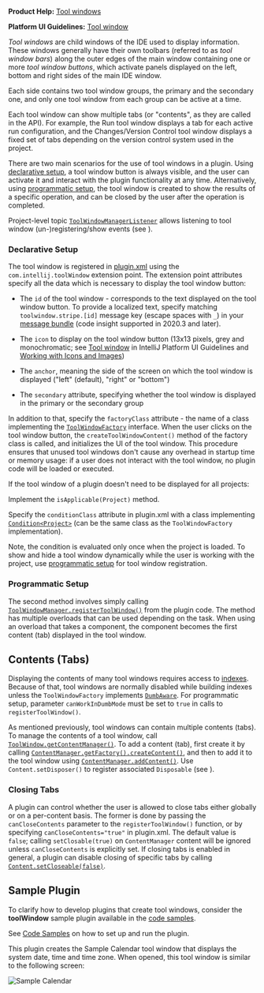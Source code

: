 [//]: # (title: Tool Windows)

<!-- Copyright 2000-2022 JetBrains s.r.o. and other contributors. Use of this source code is governed by the Apache 2.0 license that can be found in the LICENSE file. -->

<microformat>

**Product Help:** [Tool windows](https://www.jetbrains.com/help/idea/tool-windows.html)

**Platform UI Guidelines:** [Tool window](https://jetbrains.design/intellij/components/tool_window/)

</microformat>

_Tool windows_ are child windows of the IDE used to display information.
These windows generally have their own toolbars (referred to as _tool window bars_) along the outer edges of the main window containing one or more _tool window buttons_, which activate panels displayed on the left, bottom and right sides of the main IDE window.

Each side contains two tool window groups, the primary and the secondary one, and only one tool window from each group can be active at a time.

Each tool window can show multiple tabs (or "contents", as they are called in the API).
For example, the Run tool window displays a tab for each active run configuration, and the Changes/Version Control tool window displays a fixed set of tabs depending on the version control system used in the project.

There are two main scenarios for the use of tool windows in a plugin.
Using [declarative setup](#declarative-setup), a tool window button is always visible, and the user can activate it and interact with the plugin functionality at any time.
Alternatively, using [programmatic setup](#programmatic-setup), the tool window is created to show the results of a specific operation, and can be closed by the user after the operation is completed.

Project-level topic [`ToolWindowManagerListener`](%gh-ic%/platform/platform-impl/src/com/intellij/openapi/wm/ex/ToolWindowManagerListener.java) allows listening to tool window (un-)registering/show events (see [](plugin_listeners.md)).

### Declarative Setup

The tool window is registered in <path>[plugin.xml](plugin_configuration_file.md)</path> using the `com.intellij.toolWindow` extension point.
The extension point attributes specify all the data which is necessary to display the tool window button:

*  The `id` of the tool window - corresponds to the text displayed on the tool window button.
To provide a localized text, specify matching `toolwindow.stripe.[id]` message key (escape spaces with `_`) in your [message bundle](localization_guide.md) (code insight supported in 2020.3 and later).

*  The `icon` to display on the tool window button (13x13 pixels, grey and monochromatic; see [Tool window](https://jetbrains.design/intellij/components/tool_window/#07) in IntelliJ Platform UI Guidelines and [Working with Icons and Images](work_with_icons_and_images.md))

*  The `anchor`, meaning the side of the screen on which the tool window is displayed ("left" (default), "right" or "bottom")

*  The `secondary` attribute, specifying whether the tool window is displayed in the primary or the secondary group

In addition to that, specify the `factoryClass` attribute - the name of a class implementing the [`ToolWindowFactory`](%gh-ic%/platform/platform-api/src/com/intellij/openapi/wm/ToolWindowFactory.java) interface.
When the user clicks on the tool window button, the `createToolWindowContent()` method of the factory class is called, and initializes the UI of the tool window.
This procedure ensures that unused tool windows don't cause any overhead in startup time or memory usage: if a user does not interact with the tool window, no plugin code will be loaded or executed.

If the tool window of a plugin doesn't need to be displayed for all projects:

<tabs>

<tab title="2021.1 and later">

Implement the `isApplicable(Project)` method.

</tab>

<tab title="2019.3 and earlier">

Specify the `conditionClass` attribute in <path>plugin.xml</path> with a class implementing [`Condition<Project>`](%gh-ic%/platform/util-rt/src/com/intellij/openapi/util/Condition.java) (can be the same class as the `ToolWindowFactory` implementation).

</tab>

</tabs>

Note, the condition is evaluated only once when the project is loaded.
To show and hide a tool window dynamically while the user is working with the project, use [programmatic setup](#programmatic-setup) for tool window registration.

### Programmatic Setup

The second method involves simply calling [`ToolWindowManager.registerToolWindow()`](%gh-ic%/platform/platform-api/src/com/intellij/openapi/wm/ToolWindowManager.kt) from the plugin code.
The method has multiple overloads that can be used depending on the task.
When using an overload that takes a component, the component becomes the first content (tab) displayed in the tool window.

## Contents (Tabs)

Displaying the contents of many tool windows requires access to [indexes](indexing_and_psi_stubs.md).
Because of that, tool windows are normally disabled while building indexes unless the `ToolWindowFactory` implements [`DumbAware`](%gh-ic%/platform/core-api/src/com/intellij/openapi/project/DumbAware.java).
For programmatic setup, parameter `canWorkInDumbMode` must be set to `true` in calls to `registerToolWindow()`.

As mentioned previously, tool windows can contain multiple contents (tabs).
To manage the contents of a tool window, call [`ToolWindow.getContentManager()`](%gh-ic%/platform/ide-core/src/com/intellij/openapi/wm/ToolWindow.java).
To add a content (tab), first create it by calling [`ContentManager.getFactory().createContent()`](%gh-ic%/platform/ide-core/src/com/intellij/ui/content/ContentManager.java), and then to add it to the tool window using [`ContentManager.addContent()`](%gh-ic%/platform/ide-core/src/com/intellij/ui/content/ContentManager.java).
Use `Content.setDisposer()` to register associated `Disposable` (see [](disposers.md)).

### Closing Tabs

A plugin can control whether the user is allowed to close tabs either globally or on a per-content basis.
The former is done by passing the `canCloseContents` parameter to the `registerToolWindow()` function, or by specifying `canCloseContents="true"` in <path>plugin.xml</path>.
The default value is `false`; calling `setClosable(true)` on `ContentManager` content will be ignored unless `canCloseContents` is explicitly set.
If closing tabs is enabled in general, a plugin can disable closing of specific tabs by calling [`Content.setCloseable(false)`](%gh-ic%/platform/ide-core/src/com/intellij/ui/content/Content.java).

## Sample Plugin

To clarify how to develop plugins that create tool windows, consider the **toolWindow** sample plugin available in the [code samples](%gh-sdk-samples%/tool_window).

See [Code Samples](code_samples.md) on how to set up and run the plugin.

This plugin creates the <control>Sample Calendar</control> tool window that displays the system date, time and time zone.
When opened, this tool window is similar to the following screen:

![Sample Calendar](sample_calendar.png)
